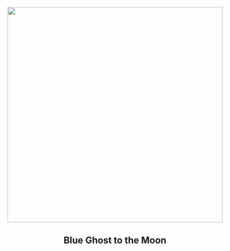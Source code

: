 
<p align="center"><img src="https://apod.nasa.gov/apod/image/2503/BlueGhost_lunar1067.jpg" width="500" height="500"></p>
<h2 align="center"> Blue Ghost to the Moon </h2>
